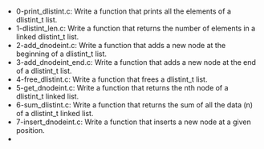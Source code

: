 ###
- 0-print_dlistint.c: Write a function that prints all the elements of a dlistint_t list.
- 1-dlistint_len.c: Write a function that returns the number of elements in a linked dlistint_t list.
- 2-add_dnodeint.c: Write a function that adds a new node at the beginning of a dlistint_t list.
- 3-add_dnodeint_end.c: Write a function that adds a new node at the end of a dlistint_t list.
- 4-free_dlistint.c: Write a function that frees a dlistint_t list.
- 5-get_dnodeint.c: Write a function that returns the nth node of a dlistint_t linked list.
- 6-sum_dlistint.c: Write a function that returns the sum of all the data (n) of a dlistint_t linked list.
- 7-insert_dnodeint.c: Write a function that inserts a new node at a given position.
- 
